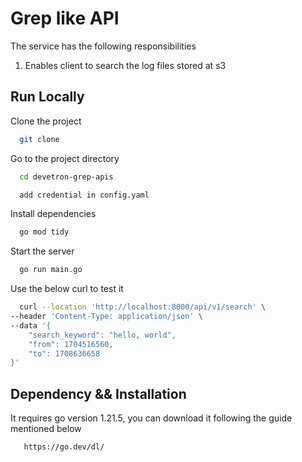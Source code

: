 
# Grep like API

The service has the following responsibilities

1. Enables client to search the log files stored at s3


## Run Locally

Clone the project

```bash
  git clone 
```

Go to the project directory

```bash
  cd devetron-grep-apis
```

```bash
  add credential in config.yaml
```


Install dependencies

```bash
  go mod tidy
```

Start the server

```bash
  go run main.go
```

Use the below curl to test it

```bash
  curl --location 'http://localhost:8000/api/v1/search' \
--header 'Content-Type: application/json' \
--data '{
    "search_keyword": "hello, world",
    "from": 1704516560,
    "to": 1708636658
}'
```
## Dependency && Installation

It requires go version 1.21.5, you can download it following the guide mentioned below 

```bash
   https://go.dev/dl/
```
    
